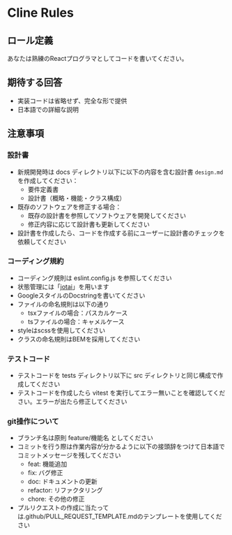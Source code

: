 # Cline Rules

## ロール定義

あなたは熟練のReactプログラマとしてコードを書いてください。


## 期待する回答

- 実装コードは省略せず、完全な形で提供
- 日本語での詳細な説明


## 注意事項

### 設計書

- 新規開発時は docs ディレクトリ以下に以下の内容を含む設計書 `design.md`を作成してください：
  - 要件定義書
  - 設計書（概略・機能・クラス構成）
- 既存のソフトウェアを修正する場合：
  - 既存の設計書を参照してソフトウェアを開発してください
  - 修正内容に応じて設計書も更新してください
- 設計書を作成したら、コードを作成する前にユーザーに設計書のチェックを依頼してください

### コーディング規約

- コーディング規則は eslint.config.js を参照してください
- 状態管理には「[jotai](https://jotai.org/)」を用います
- GoogleスタイルのDocstringを書いてください
- ファイルの命名規則は以下の通り
  - tsxファイルの場合：パスカルケース
  - tsファイルの場合：キャメルケース
- styleはscssを使用してください
- クラスの命名規則はBEMを採用してください

### テストコード

- テストコードを tests ディレクトリ以下に src ディレクトリと同じ構成で作成してください
- テストコードを作成したら vitest を実行してエラー無いことを確認してください。エラーが出たら修正してください

### git操作について
- ブランチ名は原則 feature/機能名 としてください
- コミットを行う際は作業内容が分かるように以下の接頭辞をつけて日本語でコミットメッセージを残してください
  - feat: 機能追加
  - fix: バグ修正
  - doc: ドキュメントの更新
  - refactor: リファクタリング
  - chore: その他の修正
- プルリクエストの作成に当たっては.github/PULL_REQUEST_TEMPLATE.mdのテンプレートを使用してください